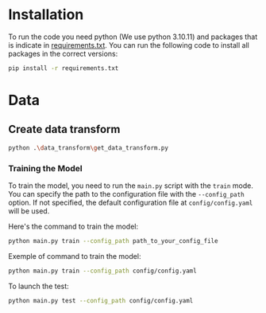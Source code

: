


# Installation
To run the code you need python (We use python 3.10.11) and packages that is indicate in [requirements.txt](requirements.txt). You can run the following code to install all packages in the correct versions:
```bash
pip install -r requirements.txt
```

# Data

## Create data transform
```bash
python .\data_transform\get_data_transform.py
```

### Training the Model

To train the model, you need to run the `main.py` script with the `train` mode. You can specify the path to the configuration file with the `--config_path` option. If not specified, the default configuration file at `config/config.yaml` will be used.

Here's the command to train the model:

```bash
python main.py train --config_path path_to_your_config_file
```

Exemple of command to train the model:

```bash
python main.py train --config_path config/config.yaml
```

To launch the test:
    
```bash
python main.py test --config_path config/config.yaml
```
